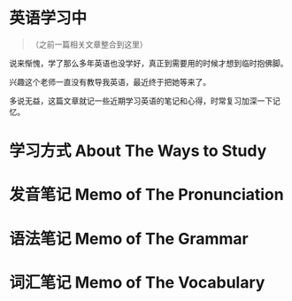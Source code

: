 # 英语学习中

> （之前一篇相关文章整合到这里）

说来惭愧，学了那么多年英语也没学好，真正到需要用的时候才想到临时抱佛脚。

兴趣这个老师一直没有教导我英语，最近终于把她等来了。

多说无益，这篇文章就记一些近期学习英语的笔记和心得，时常复习加深一下记忆。

# 学习方式 About The Ways to Study

# 发音笔记 Memo of The Pronunciation

# 语法笔记 Memo of The Grammar

# 词汇笔记 Memo of The Vocabulary
